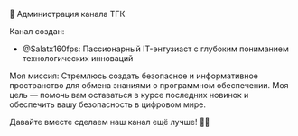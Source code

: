 👥 Администрация канала ТГК

Канал создан:
- @Salatx160fps: Пассионарный IT-энтузиаст с глубоким пониманием технологических инноваций

Моя миссия:
Стремлюсь создать безопасное и информативное пространство для обмена знаниями о программном обеспечении. Моя цель — помочь вам оставаться в курсе последних новинок и обеспечить вашу безопасность в цифровом мире.

Давайте вместе сделаем наш канал ещё лучше! 💪✨
